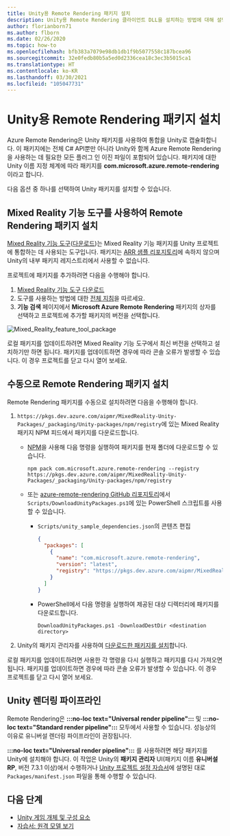 ```yaml
---
title: Unity용 Remote Rendering 패키지 설치
description: Unity용 Remote Rendering 클라이언트 DLL을 설치하는 방법에 대해 설명합니다.
author: florianborn71
ms.author: flborn
ms.date: 02/26/2020
ms.topic: how-to
ms.openlocfilehash: bfb383a7079e98db1db1f9b5077558c187bcea96
ms.sourcegitcommit: 32e0fedb80b5a5ed0d2336cea18c3ec3b5015ca1
ms.translationtype: HT
ms.contentlocale: ko-KR
ms.lasthandoff: 03/30/2021
ms.locfileid: "105047731"
---
```

# <a name="install-the-remote-rendering-package-for-unity"></a>Unity용 Remote Rendering 패키지 설치

Azure Remote Rendering은 Unity 패키지를 사용하여 통합을 Unity로 캡슐화합니다.
이 패키지에는 전체 C# API뿐만 아니라 Unity와 함께 Azure Remote Rendering을 사용하는 데 필요한 모든 플러그 인 이진 파일이 포함되어 있습니다.
패키지에 대한 Unity 이름 지정 체계에 따라 패키지를 **com.microsoft.azure.remote-rendering** 이라고 합니다.

다음 옵션 중 하나를 선택하여 Unity 패키지를 설치할 수 있습니다.

## <a name="install-remote-rendering-package-using-the-mixed-reality-feature-tool"></a>Mixed Reality 기능 도구를 사용하여 Remote Rendering 패키지 설치

[Mixed Reality 기능 도구](/windows/mixed-reality/develop/unity/welcome-to-mr-feature-tool)([다운로드](https://aka.ms/mrfeaturetool))는 Mixed Reality 기능 패키지를 Unity 프로젝트에 통합하는 데 사용되는 도구입니다. 패키지는 [ARR 샘플 리포지토리](https://github.com/Azure/azure-remote-rendering)에 속하지 않으며 Unity의 내부 패키지 레지스트리에서 사용할 수 없습니다.

프로젝트에 패키지를 추가하려면 다음을 수행해야 합니다.
1. [Mixed Reality 기능 도구 다운로드](https://aka.ms/mrfeaturetool)
1. 도구를 사용하는 방법에 대한 [전체 지침](/windows/mixed-reality/develop/unity/welcome-to-mr-feature-tool)을 따르세요.
1. **기능 검색** 페이지에서 **Microsoft Azure Remote Rendering** 패키지의 상자를 선택하고 프로젝트에 추가할 패키지의 버전을 선택합니다.

![Mixed_Reality_feature_tool_package](media/mixed-reality-feature-tool-package.png)

로컬 패키지를 업데이트하려면 Mixed Reality 기능 도구에서 최신 버전을 선택하고 설치하기만 하면 됩니다. 패키지를 업데이트하면 경우에 따라 콘솔 오류가 발생할 수 있습니다. 이 경우 프로젝트를 닫고 다시 열어 보세요.

## <a name="install-remote-rendering-package-manually"></a>수동으로 Remote Rendering 패키지 설치

Remote Rendering 패키지를 수동으로 설치하려면 다음을 수행해야 합니다.

1. `https://pkgs.dev.azure.com/aipmr/MixedReality-Unity-Packages/_packaging/Unity-packages/npm/registry`에 있는 Mixed Reality 패키지 NPM 피드에서 패키지를 다운로드합니다.
    * [NPM](https://www.npmjs.com/get-npm)을 사용해 다음 명령을 실행하여 패키지를 현재 폴더에 다운로드할 수 있습니다.
      ```
      npm pack com.microsoft.azure.remote-rendering --registry https://pkgs.dev.azure.com/aipmr/MixedReality-Unity-Packages/_packaging/Unity-packages/npm/registry
      ```

    * 또는 [azure-remote-rendering GitHub 리포지토리](https://github.com/Azure/azure-remote-rendering)에서 `Scripts/DownloadUnityPackages.ps1`에 있는 PowerShell 스크립트를 사용할 수 있습니다.
        * `Scripts/unity_sample_dependencies.json`의 콘텐츠 편집
          ```json
          {
            "packages": [
              {
                "name": "com.microsoft.azure.remote-rendering", 
                "version": "latest", 
                "registry": "https://pkgs.dev.azure.com/aipmr/MixedReality-Unity-Packages/_packaging/Unity-packages/npm/registry"
              }
            ]
          }
          ```

        * PowerShell에서 다음 명령을 실행하여 제공된 대상 디렉터리에 패키지를 다운로드합니다.
          ```
          DownloadUnityPackages.ps1 -DownloadDestDir <destination directory>
          ```

1. Unity의 패키지 관리자를 사용하여 [다운로드한 패키지를 설치](https://docs.unity3d.com/Manual/upm-ui-tarball.html)합니다.

로컬 패키지를 업데이트하려면 사용한 각 명령을 다시 실행하고 패키지를 다시 가져오면 됩니다. 패키지를 업데이트하면 경우에 따라 콘솔 오류가 발생할 수 있습니다. 이 경우 프로젝트를 닫고 다시 열어 보세요.

## <a name="unity-render-pipelines"></a>Unity 렌더링 파이프라인

Remote Rendering은 **:::no-loc text="Universal render pipeline":::** 및 **:::no-loc text="Standard render pipeline":::** 모두에서 사용할 수 있습니다. 성능상의 이유로 유니버설 렌더링 파이프라인이 권장됩니다.

**:::no-loc text="Universal render pipeline":::** 를 사용하려면 해당 패키지를 Unity에 설치해야 합니다. 이 작업은 Unity의 **패키지 관리자** UI(패키지 이름 **유니버설 RP**, 버전 7.3.1 이상)에서 수행하거나 [Unity 프로젝트 설정 자습서](../../tutorials/unity/view-remote-models/view-remote-models.md#include-the-azure-remote-rendering-package)에 설명된 대로 `Packages/manifest.json` 파일을 통해 수행할 수 있습니다.

## <a name="next-steps"></a>다음 단계

* [Unity 게임 개체 및 구성 요소](objects-components.md)
* [자습서: 원격 모델 보기](../../tutorials/unity/view-remote-models/view-remote-models.md)